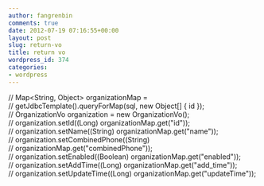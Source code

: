 ```yaml
---
author: fangrenbin
comments: true
date: 2012-07-19 07:16:55+00:00
layout: post
slug: return-vo
title: return vo
wordpress_id: 374
categories:
- wordpress
---
```


// Map<String, Object> organizationMap =     
// getJdbcTemplate().queryForMap(sql, new Object[] { id });      
// OrganizationVo organization = new OrganizationVo();      
// organization.setId((Long) organizationMap.get("id"));      
// organization.setName((String) organizationMap.get("name"));      
// organization.setCombinedPhone((String)      
// organizationMap.get("combinedPhone"));      
// organization.setEnabled((Boolean) organizationMap.get("enabled"));      
// organization.setAddTime((Long) organizationMap.get("add_time"));      
// organization.setUpdateTime((Long) organizationMap.get("updateTime"));    

